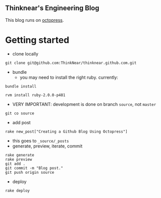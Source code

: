 ## Thinknear's Engineering Blog

This blog runs on [octopress](http://octopress.org/).

# Getting started

* clone locally
```shell
git clone git@github.com:ThinkNear/thinknear.github.com.git
```
* bundle 
  * you may need to install the right ruby. currently:
```shell
bundle install
```
```shell
rvm install ruby-2.0.0-p481
```
* VERY IMPORTANT: development is done on branch `source`, not `master`
```shell
git co source
```
* add post
```shell
rake new_post["Creating a Github Blog Using Octopress"]
```
  * this goes to `_source/_posts`
* generate, preview, iterate, commit
```shell
rake generate
rake preview
git add .
git commit -m "Blog post." 
git push origin source
```
* deploy
```shell
rake deploy
```
